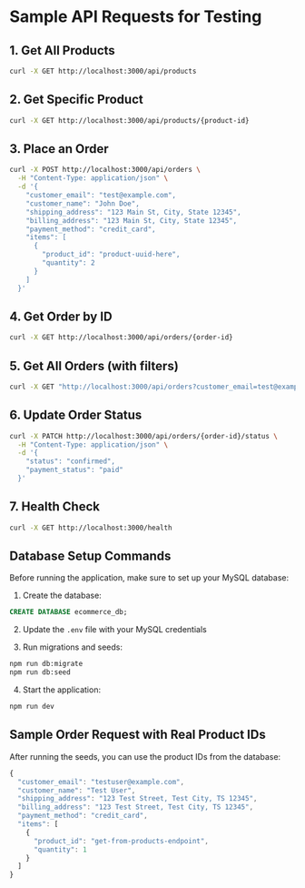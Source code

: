 # Sample API Requests for Testing

## 1. Get All Products
```bash
curl -X GET http://localhost:3000/api/products
```

## 2. Get Specific Product
```bash
curl -X GET http://localhost:3000/api/products/{product-id}
```

## 3. Place an Order
```bash
curl -X POST http://localhost:3000/api/orders \
  -H "Content-Type: application/json" \
  -d '{
    "customer_email": "test@example.com",
    "customer_name": "John Doe",
    "shipping_address": "123 Main St, City, State 12345",
    "billing_address": "123 Main St, City, State 12345",
    "payment_method": "credit_card",
    "items": [
      {
        "product_id": "product-uuid-here",
        "quantity": 2
      }
    ]
  }'
```

## 4. Get Order by ID
```bash
curl -X GET http://localhost:3000/api/orders/{order-id}
```

## 5. Get All Orders (with filters)
```bash
curl -X GET "http://localhost:3000/api/orders?customer_email=test@example.com&status=pending&limit=10"
```

## 6. Update Order Status
```bash
curl -X PATCH http://localhost:3000/api/orders/{order-id}/status \
  -H "Content-Type: application/json" \
  -d '{
    "status": "confirmed",
    "payment_status": "paid"
  }'
```

## 7. Health Check
```bash
curl -X GET http://localhost:3000/health
```

## Database Setup Commands

Before running the application, make sure to set up your MySQL database:

1. Create the database:
```sql
CREATE DATABASE ecommerce_db;
```

2. Update the `.env` file with your MySQL credentials

3. Run migrations and seeds:
```bash
npm run db:migrate
npm run db:seed
```

4. Start the application:
```bash
npm run dev
```

## Sample Order Request with Real Product IDs

After running the seeds, you can use the product IDs from the database:

```javascript
{
  "customer_email": "testuser@example.com",
  "customer_name": "Test User",
  "shipping_address": "123 Test Street, Test City, TS 12345",
  "billing_address": "123 Test Street, Test City, TS 12345",
  "payment_method": "credit_card",
  "items": [
    {
      "product_id": "get-from-products-endpoint",
      "quantity": 1
    }
  ]
}
```
